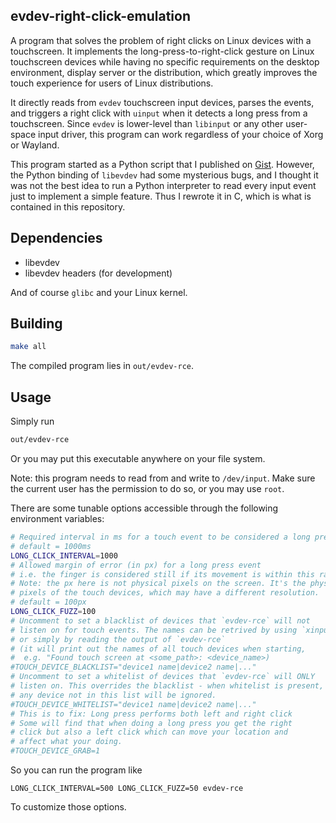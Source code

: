 evdev-right-click-emulation
---

A program that solves the problem of right clicks on Linux devices with a touchscreen. It implements the long-press-to-right-click gesture on Linux touchscreen devices while having no specific requirements on the desktop environment, display server or the distribution, which greatly improves the touch experience for users of Linux distributions.

It directly reads from `evdev` touchscreen input devices, parses the events, and triggers a right click with `uinput` when it detects a long press from a touchscreen. Since `evdev` is lower-level than `libinput` or any other user-space input driver, this program can work regardless of your choice of Xorg or Wayland.

This program started as a Python script that I published on [Gist](https://gist.github.com/PeterCxy/b4e256b6b4a133c93c012b9738c557ca). However, the Python binding of `libevdev` had some mysterious bugs, and I thought it was not the best idea to run a Python interpreter to read every input event just to implement a simple feature. Thus I rewrote it in C, which is what is contained in this repository.

Dependencies
---

- libevdev
- libevdev headers (for development)

And of course `glibc` and your Linux kernel.

Building
---

```bash
make all
```

The compiled program lies in `out/evdev-rce`.

Usage
---

Simply run

```bash
out/evdev-rce
```

Or you may put this executable anywhere on your file system.

Note: this program needs to read from and write to `/dev/input`. Make sure the current user has the permission to do so, or you may use `root`.

There are some tunable options accessible through the following environment variables:

```bash
# Required interval in ms for a touch event to be considered a long press
# default = 1000ms
LONG_CLICK_INTERVAL=1000
# Allowed margin of error (in px) for a long press event
# i.e. the finger is considered still if its movement is within this range
# Note: the px here is not physical pixels on the screen. It's the physical
# pixels of the touch devices, which may have a different resolution.
# default = 100px
LONG_CLICK_FUZZ=100
# Uncomment to set a blacklist of devices that `evdev-rce` will not
# listen on for touch events. The names can be retrived by using `xinput`
# or simply by reading the output of `evdev-rce`
# (it will print out the names of all touch devices when starting,
#  e.g. "Found touch screen at <some_path>: <device_name>)
#TOUCH_DEVICE_BLACKLIST="device1 name|device2 name|..."
# Uncomment to set a whitelist of devices that `evdev-rce` will ONLY
# listen on. This overrides the blacklist - when whitelist is present,
# any device not in this list will be ignored.
#TOUCH_DEVICE_WHITELIST="device1 name|device2 name|..."
# This is to fix: Long press performs both left and right click
# Some will find that when doing a long press you get the right
# click but also a left click which can move your location and
# affect what your doing.
#TOUCH_DEVICE_GRAB=1
```

So you can run the program like

```
LONG_CLICK_INTERVAL=500 LONG_CLICK_FUZZ=50 evdev-rce
```

To customize those options.